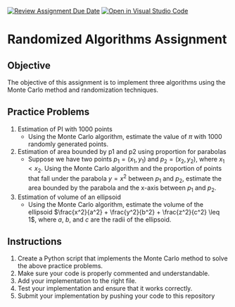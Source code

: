 [![Review Assignment Due Date](https://classroom.github.com/assets/deadline-readme-button-24ddc0f5d75046c5622901739e7c5dd533143b0c8e959d652212380cedb1ea36.svg)](https://classroom.github.com/a/XISF-2Ry)
[![Open in Visual Studio Code](https://classroom.github.com/assets/open-in-vscode-718a45dd9cf7e7f842a935f5ebbe5719a5e09af4491e668f4dbf3b35d5cca122.svg)](https://classroom.github.com/online_ide?assignment_repo_id=11059367&assignment_repo_type=AssignmentRepo)
# Randomized Algorithms Assignment

## Objective
The objective of this assignment is to implement three algorithms using the Monte Carlo method and randomization techniques.

## Practice Problems
1. Estimation of PI with 1000 points
   - Using the Monte Carlo algorithm, estimate the value of $\pi$ with 1000 randomly generated points.
2. Estimation of area bounded by p1 and p2 using proportion for parabolas
   -  Suppose we have two points $p_1 = (x_1, y_1)$ and $p_2 = (x_2, y_2)$, where $x_1 < x_2$. Using the Monte Carlo algorithm and the proportion of points that fall under the parabola $y = x^2$ between $p_1$ and $p_2$, estimate the area bounded by the parabola and the x-axis between $p_1$ and $p_2$.
3. Estimation of volume of an ellipsoid
   - Using the Monte Carlo algorithm, estimate the volume of the ellipsoid $\frac{x^2}{a^2} + \frac{y^2}{b^2} + \frac{z^2}{c^2} \leq 1$, where $a$, $b$, and $c$ are the radii of the ellipsoid.

## Instructions
1. Create a Python script that implements the Monte Carlo method to solve the above practice problems.
2. Make sure your code is properly commented and understandable.
3. Add your implementation to the right file.
4. Test your implementation and ensure that it works correctly.
5. Submit your implementation by pushing your code to this repository


